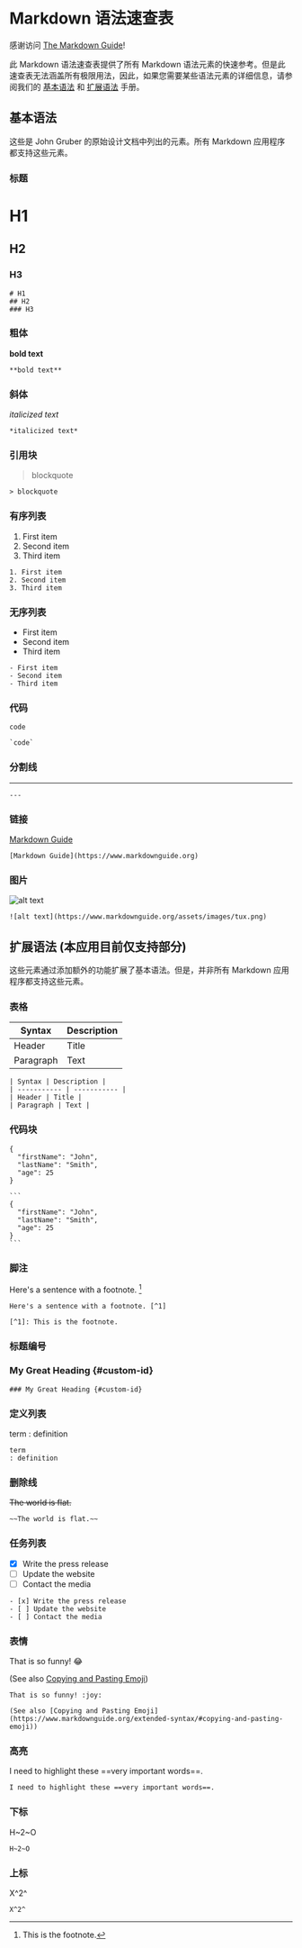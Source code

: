 # Markdown 语法速查表

感谢访问 [The Markdown Guide](https://www.markdownguide.org)!

此 Markdown 语法速查表提供了所有 Markdown 语法元素的快速参考。但是此速查表无法涵盖所有极限用法，因此，如果您需要某些语法元素的详细信息，请参阅我们的 [基本语法](https://www.markdownguide.org/basic-syntax) 和 [扩展语法](https://www.markdownguide.org/extended-syntax) 手册。

## 基本语法

这些是 John Gruber 的原始设计文档中列出的元素。所有 Markdown 应用程序都支持这些元素。

### 标题

# H1
## H2
### H3

```
# H1
## H2
### H3
```

### 粗体

**bold text**

```
**bold text**
```

### 斜体

*italicized text*

```
*italicized text*
```

### 引用块

> blockquote

```
> blockquote
```

### 有序列表

1. First item
2. Second item
3. Third item

```
1. First item
2. Second item
3. Third item
```

### 无序列表

- First item
- Second item
- Third item

```
- First item
- Second item
- Third item
```

### 代码

`code`

```
`code`
```

### 分割线

---

```
---
```

### 链接

[Markdown Guide](https://www.markdownguide.org)

```
[Markdown Guide](https://www.markdownguide.org)
```

### 图片

![alt text](https://www.markdownguide.org/assets/images/tux.png)

```
![alt text](https://www.markdownguide.org/assets/images/tux.png)
```

## 扩展语法 (本应用目前仅支持部分)

这些元素通过添加额外的功能扩展了基本语法。但是，并非所有 Markdown 应用程序都支持这些元素。

### 表格

| Syntax | Description |
| ----------- | ----------- |
| Header | Title |
| Paragraph | Text |

```
| Syntax | Description |
| ----------- | ----------- |
| Header | Title |
| Paragraph | Text |
```

### 代码块

```
{
  "firstName": "John",
  "lastName": "Smith",
  "age": 25
}
```

``````
```
{
  "firstName": "John",
  "lastName": "Smith",
  "age": 25
}
```
``````

### 脚注

Here's a sentence with a footnote. [^1]

[^1]: This is the footnote.

```
Here's a sentence with a footnote. [^1]

[^1]: This is the footnote.
```

### 标题编号

### My Great Heading {#custom-id}

```
### My Great Heading {#custom-id}
```

### 定义列表

term
: definition

```
term
: definition
```

### 删除线

~~The world is flat.~~

```
~~The world is flat.~~
```

### 任务列表

- [x] Write the press release
- [ ] Update the website
- [ ] Contact the media

```
- [x] Write the press release
- [ ] Update the website
- [ ] Contact the media
```

### 表情

That is so funny! :joy:

(See also [Copying and Pasting Emoji](https://www.markdownguide.org/extended-syntax/#copying-and-pasting-emoji))

```
That is so funny! :joy:

(See also [Copying and Pasting Emoji](https://www.markdownguide.org/extended-syntax/#copying-and-pasting-emoji))
```

### 高亮

I need to highlight these ==very important words==.

```
I need to highlight these ==very important words==.
```

### 下标

H~2~O

```
H~2~O
```

### 上标

X^2^

```
X^2^
```